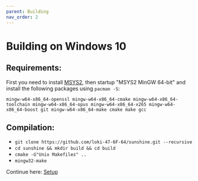 ```yaml
---
parent: Building
nav_order: 2
---
```

# Building on Windows 10

## Requirements:

First you need to install [MSYS2](https://www.msys2.org), then startup "MSYS2 MinGW 64-bit" and install the following packages using `pacman -S`:

	mingw-w64-x86_64-openssl mingw-w64-x86_64-cmake mingw-w64-x86_64-toolchain mingw-w64-x86_64-opus mingw-w64-x86_64-x265 mingw-w64-x86_64-boost git mingw-w64-x86_64-make cmake make gcc

## Compilation:
- `git clone https://github.com/loki-47-6F-64/sunshine.git --recursive`
- `cd sunshine && mkdir build && cd build`
- `cmake -G"Unix Makefiles" ..`
- `mingw32-make`

Continue here: [Setup](/setup/windows10.html)